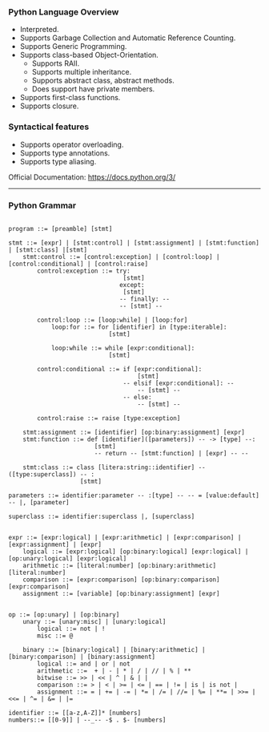 ### Python Language Overview

- Interpreted.
- Supports Garbage Collection and Automatic Reference Counting.
- Supports Generic Programming. 
- Supports class-based Object-Orientation.
	- Supports RAII.
	- Supports multiple inheritance.
	- Supports abstract class, abstract methods.
	- Does support have private members.
- Supports first-class functions.
- Supports closure. 

### Syntactical features
- Supports operator overloading. 
- Supports type annotations.
- Supports type aliasing.

Official Documentation: https://docs.python.org/3/

---
### Python Grammar

```

program ::= [preamble] [stmt]

stmt ::= [expr] | [stmt:control] | [stmt:assignment] | [stmt:function] | [stmt:class] |[stmt]
	stmt:control ::= [control:exception] | [control:loop] | [control:conditional] | [control:raise]
		control:exception ::= try: 
								[stmt] 
							   except:
							   	[stmt]
							   -- finally: --
							   -- [stmt] -- 

		control:loop ::= [loop:while] | [loop:for]
			loop:for ::= for [identifier] in [type:iterable]:
							[stmt]

			loop:while ::= while [expr:conditional]:
							[stmt]

		control:conditional ::= if [expr:conditional]:
									[stmt]
								-- elsif [expr:conditional]: --
									-- [stmt] --
								-- else:
									-- [stmt] -- 

		control:raise ::= raise [type:exception]

	stmt:assignment ::= [identifier] [op:binary:assignment] [expr]
	stmt:function ::= def [identifier]([parameters]) -- -> [type] --:
						[stmt]
						-- return -- [stmt:function] | [expr] -- --

	stmt:class ::= class [litera:string::identifier] -- ([type:superclass]) -- :
					[stmt]

parameters ::= identifier:parameter -- :[type] -- -- = [value:default] -- |, [parameter]

superclass ::= identifier:superclass |, [superclass]


expr ::= [expr:logical] | [expr:arithmetic] | [expr:comparison] | [expr:assignment] | [expr]
	logical ::= [expr:logical] [op:binary:logical] [expr:logical] | [op:unary:logical] [expr:logical]
    arithmetic ::= [literal:number] [op:binary:arithmetic] [literal:number] 
    comparison ::= [expr:comparison] [op:binary:comparison] [expr:comparison]
    assignment ::= [variable] [op:binary:assignment] [expr]


op ::= [op:unary] | [op:binary]
	unary ::= [unary:misc] | [unary:logical]
        logical ::= not | !
        misc ::= @

	binary ::= [binary:logical] | [binary:arithmetic] | [binary:comparison] | [binary:assignment]
        logical ::= and | or | not
        arithmetic ::=  + | - | * | / | // | % | ** 
		bitwise ::= >> | << | ^ | & | |
        comparison ::= > | < | >= | <= | == | != | is | is not | 
        assignment ::= = | += | -= | *= | /= | //= | %= | **= | >>= | <<= | ^= | &= | |=

identifier ::= [[a-z,A-Z]]* [numbers]
numbers::= [[0-9]] | --_-- -$ . $- [numbers]

```